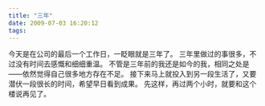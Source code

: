 ```yaml
---
title: "三年"
date: 2009-07-03 16:20:12
tags:
---
```


今天是在公司的最后一个工作日，一眨眼就是三年了。 三年里做过的事很多，不过没有时间去感慨和细细重温。 不管是三年前的我还是如今的我，相同之处是——依然觉得自己很多地方存在不足。 接下来马上就投入到另一段生活了，又要潜伏一段很长的时间，希望早日看到成果。 先这样，再过两个小时，就要和这个楼说再见了。